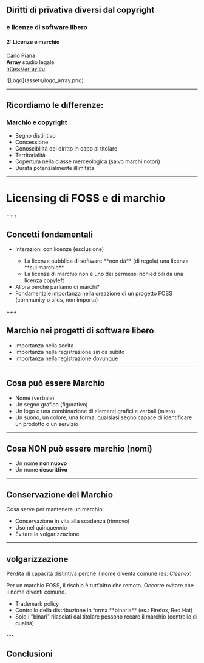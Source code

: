 ##  Diritti di privativa diversi dal copyright
### e licenze di software libero

#### 2: Licenze e marchio

Carlo Piana  
<span class="fa-red">**Array**</span> studio legale  
https://array.eu

<div class="borderless">
![Logo](assets/logo_array.png)
</div>

---

## Ricordiamo le differenze:

### Marchio e copyright

- Segno distintivo
- Concessione
- Conoscibilità del diritto in capo al titolare
- Territorialità
- Copertura nella classe merceologica (salvo marchi notori)
- Durata potenzialmente illimitata

---

# Licensing di FOSS e di marchio

+++

## Concetti fondamentali

<ul>
<li class="fragment"> Interazioni con licenze (esclusione) </li>
<ul>
<li class="fragment">La licenza pubblica di software **non dà** (di regola) una licenza **sul marchio** </li>
<li class="fragment">La licenza di marchio non è uno dei permessi richiedibili da una licenza copyleft</li>
</ul>
<li class="fragment">Allora perché parliamo di marchi? </li>
<li class="fragment">Fondamentale importanza nella creazione di un progetto FOSS (community o silos, non importa)</li>
</ul>

+++

## Marchio nei progetti di software libero

* Importanza nella scelta
* Importanza nella registrazione sin da subito
* Importanza nella registrazione dovunque

---

## Cosa può essere Marchio

* Nome (verbale)
* Un segno grafico (figurativo)
* Un logo o una combinazione di elementi grafici e verbali (misto)
* Un suono, un colore, una forma, qualsiasi segno capace di identificare un prodotto o un servizio

---

## Cosa NON può essere marchio (nomi)

* Un nome **non nuovo**
* Un nome **descrittivo**

---

## Conservazione del Marchio

Cosa serve per mantenere un marchio:

* Conservazione in vita alla scadenza (rinnovo)
* Uso nel quinquennio
* Evitare la volgarizzazione

---

## volgarizzazione

Perdita di capacità distintiva perché il nome diventa comune (es: _Cleenex_)

Per un marchio FOSS, il rischio è tutt'altro che remoto. Occorre evitare che il nome diventi comune.
<ul>
<li class="fragment">
Trademark policy
</li>
<li class="fragment">
Controllo della distribuzione in forma **binaria** <span class="fragment">
(es.: Firefox, Red Hat)</span>
</li>
<li class="fragment">Solo i "binari" rilasciati dal titolare possono recare il marchio (controllo di qualità)</li>
</ul>
---

## Conclusioni
